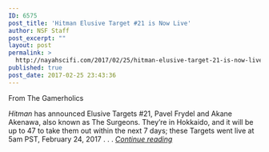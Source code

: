 ```yaml
---
ID: 6575
post_title: 'Hitman Elusive Target #21 is Now Live'
author: NSF Staff
post_excerpt: ""
layout: post
permalink: >
  http://nayahscifi.com/2017/02/25/hitman-elusive-target-21-is-now-live/
published: true
post_date: 2017-02-25 23:43:36
---
```

From The Gamerholics

<i>Hitman</i> has announced Elusive Targets #21, Pavel Frydel and Akane Akenawa, also known as The Surgeons. They’re in Hokkaido, and it will be up to 47 to take them out within the next 7 days; these Targets went live at 5am PST, February 24, 2017 . . . <a href="https://thegamerholics.com/hitman-elusive-target-21-is-now-live/"><em>Continue reading</em></a>